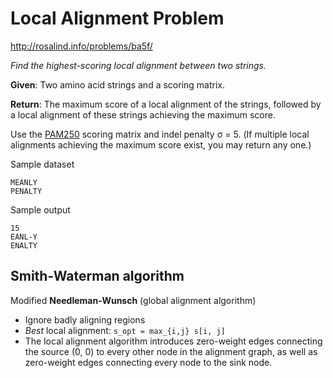 # Local Alignment Problem
http://rosalind.info/problems/ba5f/

*Find the highest-scoring local alignment between two strings.*

**Given**: Two amino acid strings and a scoring matrix.

**Return**: The maximum score of a local alignment of the strings, followed by a local alignment of these strings achieving the maximum score. 

Use the [PAM250](http://rosalind.info/glossary/pam250/) scoring matrix and indel penalty σ = 5. (If multiple local alignments achieving the maximum score exist, you may return any one.)

Sample dataset
```
MEANLY
PENALTY
```

Sample output
```
15
EANL-Y
ENALTY
```


## Smith-Waterman algorithm
Modified **Needleman-Wunsch** (global alignment algorithm)

* Ignore badly aligning regions
* *Best* local alignment: `s_opt = max_{i,j} s[i, j]`
* The local alignment algorithm introduces zero-weight edges connecting the source (0, 0) to every other node in the alignment graph, as well as zero-weight edges connecting every node to the sink node.
